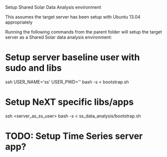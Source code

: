 Setup Shared Solar Data Analysis environment

This assumes the target server has been setup with Ubuntu 13.04 appropriately

Running the following commands from the parent folder will setup the target
server as a Shared Solar data analysis environment:

# Setup server baseline user with sudo and libs
ssh <server> USER_NAME='ss' USER_PWD='<pwd>' bash -s < bootstrap.sh

# Setup NeXT specific libs/apps
ssh <server_as_ss_user> bash -s < ss_data_analysis/bootstrap.sh

# TODO:  Setup Time Series server app?
